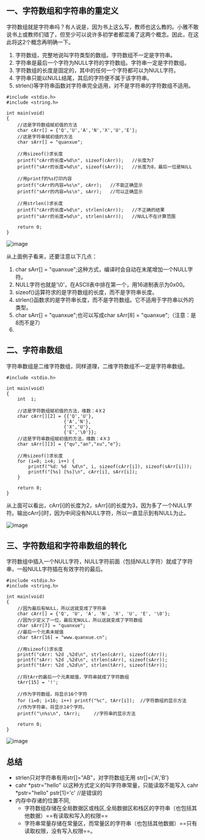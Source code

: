 ## 一、字符数组和字符串的重定义
字符数组就是字符串吗？有人说是，因为书上这么写，教师也这么教的。小雅不敢说书上或教师们错了，但至少可以说许多初学者都混淆了这两个概念。因此，在这此将这2个概念再明确一下。
1. 字符数组，完整地说叫字符类型的数组。字符数组不一定是字符串。
1. 字符串是最后一个字符为NULL字符的字符数组。字符串一定是字符数组。
1. 字符数组的长度是固定的，其中的任何一个字符都可以为NULL字符。
1. 字符串只能以NULL结尾，其后的字符便不属于该字符串。
1. strlen()等字符串函数对字符串完全适用，对不是字符串的字符数组不适用。


```
#include <stdio.h>
#include <string.h>

int main(void)
{
    //这是字符数组赋初值的方法
    char cArr[] = {'Q','U','A','N','X','U','E'};
    //这是字符串赋初值的方法
    char sArr[] = "quanxue";

    //用sizeof()求长度
    printf("cArr的长度=%d\n", sizeof(cArr));   //长度为7
    printf("sArr的长度=%d\n", sizeof(sArr));   //长度为8，最后一位是NULL

    //用printf的%s打印内容
    printf("cArr的内容=%s\n", cArr);   //不能正确显示
    printf("sArr的内容=%s\n", sArr);   //可以正确显示

    //用strlen()求长度
    printf("cArr的长度=%d\n", strlen(cArr));   //不正确的结果
    printf("sArr的长度=%d\n", strlen(sArr));   //NULL不在计算范围

    return 0;
}
```
 ![image](http://www.quanxue.cn/jc_clanguage/CLang/clang10.gif)

从上面例子看来，还要注意以下几点：
1. char sArr[] = "quanxue";这种方式，编译时会自动在末尾增加一个NULL字符。
1. NULL字符也就是'\0'，在ASCII表中排在第一个，用16进制表示为0x00。
1. sizeof()运算符求的是字符数组的长度，而不是字符串长度。
1. strlen()函数求的是字符串长度，而不是字符数组。它不适用于字符串以外的类型。
1. char sArr[] = "quanxue";也可以写成char sArr[8] = "quanxue";（注意：是8而不是7）
2. 

## 二、字符串数组
字符串数组是二维字符数组，同样道理，二维字符数组不一定是字符串数组。


```
#include <stdio.h>

int main(void)
{
    int  i;

    //这是字符数组赋初值的方法，维数：4Ｘ2
    char cArr[][2] = {{'Q','U'},
                     {'A','N'},
                     {'X','U'},
                     {'E','\0'}};
    //这是字符串数组赋初值的方法，维数：4Ｘ3
    char sArr[][3] = {"qu","an","xu","e"};

    //用sizeof()求长度
    for (i=0; i<4; i++) {
        printf("%d: %d  %d\n", i, sizeof(cArr[i]), sizeof(sArr[i]));
        printf("[%s] [%s]\n", cArr[i], sArr[i]);
    }

    return 0;
}
```

从上面可以看出，cArr[i]的长度为2，sArr[i]的长度为3，因为多了一个NULL字符。输出cArr[i]时，因为中间没有NULL字符，所以一直显示到有NULL为止。

![image](http://www.quanxue.cn/jc_clanguage/CLang/clang10_3.gif)

## 三、字符数组和字符串数组的转化
字符数组中插入一个NULL字符，NULL字符前面（包括NULL字符）就成了字符串，一般NULL字符插在有效字符的最后。


```
#include <stdio.h>
#include <string.h>

int main(void)
{
    //因为最后有NULL，所以这就变成了字符串
    char cArr[] = {'Q', 'U', 'A', 'N', 'X', 'U', 'E', '\0'};
    //因为少定义了一位，最后无NULL，所以这就变成了字符数组
    char sArr[7] = "quanxue";
    //最后一个元素未赋值
    char tArr[16] = "www.quanxue.cn";

    //用sizeof()求长度
    printf("cArr: %2d ,%2d\n", strlen(cArr), sizeof(cArr));
    printf("sArr: %2d ,%2d\n", strlen(sArr), sizeof(sArr));
    printf("tArr: %2d ,%2d\n", strlen(tArr), sizeof(tArr));

    //将tArr的最后一个元素赋值，字符串就成了字符数组
    tArr[15] = '!';

    //作为字符数组，将显示16个字符
    for (i=0; i<16; i++) printf("%c", tArr[i]);  //字符数组的显示方法
    //作为字符串，将显示14个字符。
    printf("\n%s\n", tArr);     //字符串的显示方法

    return 0;
}
```
![image](http://www.quanxue.cn/jc_clanguage/CLang/clang10_3.gif)

## 总结

- strlen只对字符串有用str[]="AB"，对字符数组无用 str[]={'A','B'}
-  cahr *pstr="hello" 以这种方式定义的叫字符串常量，只能读取不能写入 cahr *pstr="hello" pstr[1]='c' //是错误的
- 内存中存诸的位置不同,
    - 字符数组存储在全局数据区或栈区,全局数据区和栈区的字符串（也包括其他数据）==有读取和写入的权限==  
    - 字符串常量存储在常量区，而常量区的字符串（也包括其他数据）==只有读取权限，没有写入权限==。
